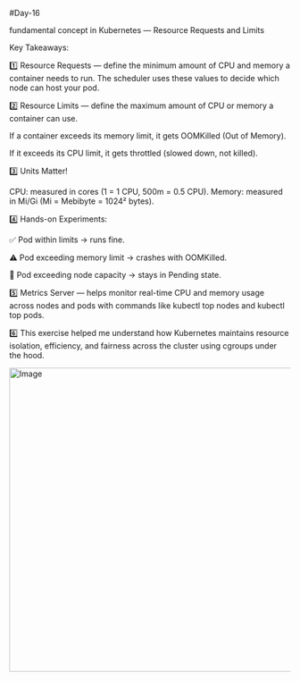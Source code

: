 #Day-16

fundamental concept in Kubernetes — Resource Requests and Limits 

Key Takeaways:

1️⃣ Resource Requests — define the minimum amount of CPU and memory a container needs to run. The scheduler uses these values to decide which node can host your pod.

2️⃣ Resource Limits — define the maximum amount of CPU or memory a container can use.

If a container exceeds its memory limit, it gets OOMKilled (Out of Memory).

If it exceeds its CPU limit, it gets throttled (slowed down, not killed).

3️⃣ Units Matter!

CPU: measured in cores (1 = 1 CPU, 500m = 0.5 CPU).
Memory: measured in Mi/Gi (Mi = Mebibyte = 1024² bytes).

4️⃣ Hands-on Experiments:

 ✅ Pod within limits → runs fine.

 ⚠️ Pod exceeding memory limit → crashes with OOMKilled.

 🚫 Pod exceeding node capacity → stays in Pending state.

5️⃣ Metrics Server — helps monitor real-time CPU and memory usage across nodes and pods with commands like kubectl top nodes and kubectl top pods.

6️⃣ This exercise helped me understand how Kubernetes maintains resource isolation, efficiency, and fairness across the cluster using cgroups under the hood.

<img width="800" height="544" alt="Image" src="https://github.com/user-attachments/assets/3f9bd466-ce10-4950-9de4-f501cfcdea6e" />

